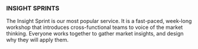 ### INSIGHT SPRINTS

The Insight Sprint is our most popular service. It is a fast-paced, week-long workshop that introduces cross-functional teams to voice of the market thinking. Everyone works together to gather market insights, and design why they will apply them.
